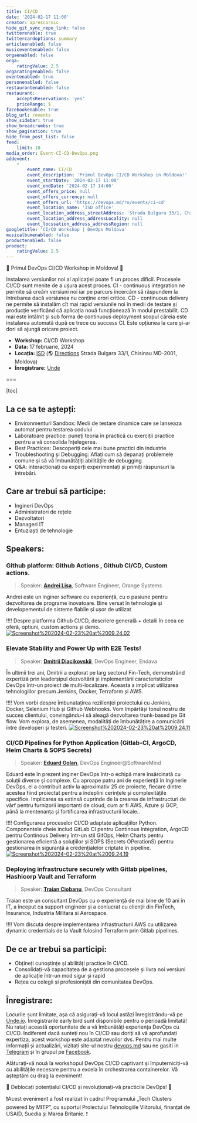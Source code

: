 ```yaml
---
title: CI/CD
date: '2024-02-17 11:00'
creator: aprescornic
hide_git_sync_repo_link: false
twitterenable: true
twittercardoptions: summary
articleenabled: false
musiceventenabled: false
orgaenabled: false
orga:
    ratingValue: 2.5
orgaratingenabled: false
eventenabled: true
personenabled: false
restaurantenabled: false
restaurant:
    acceptsReservations: 'yes'
    priceRange: $
facebookenable: true
blog_url: /events
show_sidebar: true
show_breadcrumbs: true
show_pagination: true
hide_from_post_list: false
feed:
    limit: 10
media_order: Event-CI-CD-DevOps.png
addevent:
    -
        event_name: CI/CD
        event_description: 'Primul DevOps CI/CD Workshop in Moldova!'
        event_startDate: '2024-02-17 11:00'
        event_endDate: '2024-02-17 14:00'
        event_offers_price: null
        event_offers_currency: null
        event_offers_url: 'https://devops.md/ro/events/ci-cd'
        event_location_name: 'ISD office'
        event_location_address_streetAddress: 'Strada Bulgara 33/1, Chisinau MD-2001, Moldova'
        event_location_address_addressLocality: null
        event_locssation_address_addressRegion: null
googletitle: 'CI/CD Workshop | DevOps Moldova'
musicalbumenabled: false
productenabled: false
product:
    ratingValue: 2.5
---
```


🚀 Primul DevOps CI/CD Workshop in Moldova! 🚀

Instalarea versiunilor noi al aplicației poate fi un proces dificil. Procesele CI/CD sunt menite de a ușura acest proces. CI - continuous integration ne permite să creăm versiuni noi iar pe parcurs încercăm să răspundem la întrebarea dacă versiunea nu conține erori critice. CD - continuous delivery ne permite să instalăm cît mai rapid versiunile noi în medii de testare și producție verificând că aplicația nouă funcționează în modul prestabilit. CD mai este întâlnit și sub forma de continuous deployment scopul căreia este instalarea automată după ce trece cu success CI. Este opțiunea la care și-ar dori să ajungă oricare proiect.

- **Workshop:** CI/CD Workshop
- **Data:** 17 februarie, 2024
- **Locația:** [ISD](https://isd-soft.com/) (🌎 [Directions](https://maps.app.goo.gl/sx6AYXzFKJfi99vk7) Strada Bulgara 33/1, Chisinau MD-2001, Moldova)
- **Înregistrare:** [Unde](https://unde.io/event/267)

===

[toc]

## La ce sa te aștepți:
    
- Environmenturi Sandbox: Medii de testare dinamice care se lanseaza automat pentru testarea codului .
- Laboratoare practice: puneți teoria în practică cu exerciții practice pentru a vă consolida înțelegerea.
- Best Practices: Descoperiți cele mai bune practici din industrie
- Troubleshooting și Debugging: Aflați cum să depanați problemele comune și să vă îmbunătățiți abilitățile de debugging.
- Q&A: interacționați cu experți experimentați și primiți răspunsuri la întrebări.


## Care ar trebui să participe:

- Ingineri DevOps
- Administratori de rețele
- Dezvoltatori
- Manageri IT
- Entuziaști de tehnologie

## Speakers:

### Github platform: Github Actions , Github CI/CD, Custom actions.

> Speaker: **[Andrei Lisa](https://md.linkedin.com/in/andrei-lisa-743b03202)**, Software Engineer, Orange Systems

Andrei este un inginer software cu experiență, cu o pasiune pentru dezvoltarea de programe inovatoare. Bine versat în tehnologie și developementul de sisteme fiabile și ușor de utilizat

!!!! Despre platforma Github CI/CD, descriere generală + detalii în ceea ce oferă, optiuni, custom actions și demo.
[![Screenshot%202024-02-23%20at%2009.24.02](Screenshot%202024-02-23%20at%2009.24.02.png "Screenshot%202024-02-23%20at%2009.24.02")](https://www.youtube.com/live/X1w-LrXeZcU?si=EkP5AaNjRQWeQ11G)

### Elevate Stability and Power Up with E2E Tests!

> Speaker: **[Dmitrii Diacikovskii](https://www.linkedin.com/in/d-dmitrii/)**, DevOps Engineer, Endava

În ultimii trei ani, Dmitrii a explorat pe larg sectorul Fin-Tech, demonstrând expertiză prin leaderșipul dezvoltării și implementării caracteristicilor DevOps într-un proiect de multi-localizare. Aceasta a implicat utilizarea tehnologiilor precum Jenkins, Docker, Terraform și AWS.

!!!! Vom vorbi despre îmbunatațirea rezilienței proiectului cu Jenkins, Docker, Selenium Hub și Github Webhooks. Vom împărtăși tonul nostru de succes clientului, convingându-i să aleagă dezvoltarea trunk-based pe Git flow. Vom explora, de asemenea, modalități de îmbunătățire a comunicării între developeri și testeri.
[![Screenshot%202024-02-23%20at%2009.24.11](Screenshot%202024-02-23%20at%2009.24.11.png "Screenshot%202024-02-23%20at%2009.24.11")](https://www.youtube.com/live/9QmOg3KooJM?si=vMAqXKWm0FtwMSal)

### CI/CD Pipelines for Python Application (Gitlab-CI, ArgoCD, Helm Charts & SOPS Secrets)
>Speaker: **[Eduard Golan](https://www.linkedin.com/in/golaneduard/)**, DevOps Engineer@SoftwareMind

Eduard este în prezent inginer DevOps într-o echipă mare însărcinată cu soluții diverse și complexe. Cu aproape patru ani de experiență în Inginerie DevOps, el a contribuit activ la aproximativ 25 de proiecte, fiecare dintre acestea fiind proiectat pentru a îndeplini cerințele și complexitățile specifice. Implicarea sa extinsă cuprinde de la crearea de infrastructuri de vârf pentru furnizorii importanți de cloud, cum ar fi AWS, Azure și GCP, până la mentenanța și fortificarea infrastructurii locale..

!!!! Configurarea proceselor CI/CD  adaptate aplicațiilor Python. Componentele cheie includ GitLab CI pentru Continous Integration, ArgoCD pentru Continous Delivery într-un stil GitOps, Helm Charts pentru gestionarea eficientă a soluțiilor și SOPS (Secrets OPerationS) pentru gestionarea în siguranță a credențialelor criptate în pipeline.
[![Screenshot%202024-02-23%20at%2009.24.19](Screenshot%202024-02-23%20at%2009.24.19.png "Screenshot%202024-02-23%20at%2009.24.19")](https://www.youtube.com/live/fBlR0_hhebY?si=1pDLdUI--pMoww3o)

### Deploying infrastructure securely with Gitlab pipelines, Hashicorp Vault and Terraform

> Speaker: **[Traian Ciobanu](https://www.facebook.com/lordzmd)**, DevOps Consultant

Traian este un consultant DevOps cu o experiență de mai bine de 10 ani în IT, a început ca support engineer și a conlucrat cu clienții din FinTech, Insurance, Industria Militara si Aerospace.

!!!! Vom discuta despre implementarea infrastructurii AWS cu utilizarea dynamic credentials de la Vault folosind Terraform prin  Gitlab pipelines.

## De ce ar trebui sa participi:

* Obțineți cunoștințe și abilități practice în CI/CD.
* Consolidați-vă capacitatea de a gestiona procesele și livra noi versiuni de aplicație într-un mod sigur și rapid
* Rețea cu colegii și profesioniștii din comunitatea DevOps.


## Înregistrare:

Locurile sunt limitate, așa că asigurați-vă locul astăzi înregistrându-vă pe [Unde.io](https://unde.io/event/267). Înregistrarile early bird sunt disponibile pentru o perioadă limitată!
Nu ratați această oportunitate de a vă îmbunătăți experiența DevOps cu CI/CD. Indiferent dacă sunteți nou în CI/CD sau doriți să vă aprofundați expertiza, acest workshop este adaptat nevoilor dvs.
Pentru mai multe informații și actualizări, vizitați site-ul nostru [devops.md](https://devops.md) sau ne gasiti in [Telegram](https://t.me/devops_moldova) și în grupul pe [Facebook]().

Alăturați-vă nouă la workshopul DevOps CI/CD captivant și împuterniciți-vă cu abilitățile necesare pentru a excela în orchestrarea containerelor. Vă așteptăm cu drag la eveniment!

🌟 Deblocați potențialul CI/CD și revoluționați-vă practicile DevOps! 🌟


❗Acest eveniment a fost realizat în cadrul Programului „Tech Clusters powered by MITP”, cu suportul Proiectului Tehnologiile Viitorului, finanțat de USAID, Suedia și Marea Britanie. ❗


